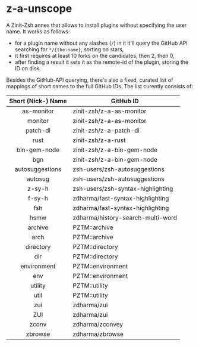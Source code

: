 # z-a-unscope

A Zinit-Zsh annex that allows to install plugins without specifying the user
name. It works as follows:
- for a plugin name without any slashes (`/`) in it it'll query the GitHub API
  searching for `*/{the-name}`, sorting on stars,
- it first requires at least 10 forks on the candidates, then 2, then 0,
- after finding a result it sets it as the remote-id of the plugin, storing the
  ID on disk.

Besides the GitHub-API querying, there's also a fixed, curated list of mappings
of short names to the full GitHub IDs. The list curently consists of:

| Short (Nick-) Name | GitHub ID |
|:-------------:|----------------------------------------|
|as-monitor	|	zinit-zsh/z-a-as-monitor         |
|monitor	|	zinit-zsh/z-a-as-monitor         |
|patch-dl	|	zinit-zsh/z-a-patch-dl           |
|rust		|	zinit-zsh/z-a-rust               |
|bin-gem-node	|	zinit-zsh/z-a-bin-gem-node       |
|bgn		|	zinit-zsh/z-a-bin-gem-node       |
|autosuggestions|       zsh-users/zsh-autosuggestions    |
|autosug        |       zsh-users/zsh-autosuggestions    |
|z-sy-h 	|       zsh-users/zsh-syntax-highlighting|
|f-sy-h         |       zdharma/fast-syntax-highlighting |
|fsh		|	zdharma/fast-syntax-highlighting |
|hsmw		|	zdharma/history-search-multi-word|
|archive	|	PZTM::archive                    |
|arch		|	PZTM::archive                    |
|directory	|	PZTM::directory                  |
|dir		|	PZTM::directory                  |
|environment	|	PZTM::environment                |
|env		|	PZTM::environment                |
|utility	|	PZTM::utility                    |
|util		|	PZTM::utility                    |
|zui		|	zdharma/zui                      |
|ZUI		|	zdharma/zui                      |
|zconv	|       zdharma/zconvey         |
|zbrowse	|	zdharma/zbrowse                  |
                                                           
<!-- vim:set ft=markdown tw=79 autoindent fo+=a1n: -->     
                                                           
                                                           
                                                           
                                                           
                                                           
